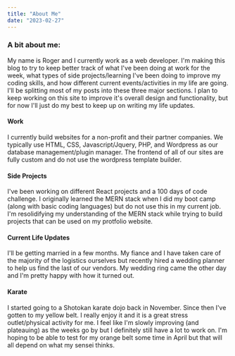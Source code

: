 ```yaml
---
title: "About Me"
date: "2023-02-27"
---
```


### A bit about me:

My name is Roger and I currently work as a web developer. I'm making this blog to try to keep better track of what I've been doing at work for the week, what types of side projects/learning I've been doing to improve my coding skills, and how different current events/activities in my life are going. I'll be splitting most of my posts into these three major sections. I plan to keep working on this site to improve it's overall design and functionality, but for now I'll just do my best to keep up on writing my life updates.

#### Work

I currently build websites for a non-profit and their partner companies. We typically use HTML, CSS, Javascript/Jquery, PHP, and Wordpress as our database management/plugin manager. The frontend of all of our sites are fully custom and do not use the wordpress template builder.

#### Side Projects

I've been working on different React projects and a 100 days of code challenge. I originally learned the MERN stack when I did my boot camp (along with basic coding languages) but do not use this in my current job. I'm resolidifying my understanding of the MERN stack while trying to build projects that can be used on my protfolio website.

#### Current Life Updates

I'll be getting married in a few months. My fiance and I have taken care of the majority of the logistics ourselves but recently hired a wedding planner to help us find the last of our vendors. My wedding ring came the other day and I'm pretty happy with how it turned out.

#### Karate

I started going to a Shotokan karate dojo back in November. Since then I've gotten to my yellow belt. I really enjoy it and it is a great stress outlet/physical activity for me. I feel like I'm slowly improving (and plateauing) as the weeks go by but I definitely still have a lot to work on. I'm hoping to be able to test for my orange belt some time in April but that will all depend on what my sensei thinks.
